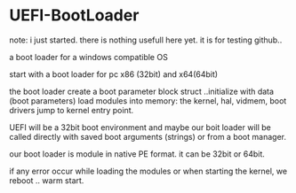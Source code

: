 # UEFI-BootLoader

note: i just started. there is nothing usefull here yet. it is for testing github..


a boot loader for a windows compatible OS

start with a boot loader for pc x86 (32bit) and x64(64bit)

the boot loader create a boot parameter block struct ..initialize with data (boot parameters)
load modules into memory: the kernel, hal, vidmem, boot drivers
jump to kernel entry point.

UEFI will be a 32bit boot environment and maybe  our boit loader will be called directly with saved boot arguments (strings) or
from a boot manager.

our boot loader is module in native PE format. it can be 32bit or 64bit. 

if any error occur while loading the modules or when starting the kernel, we reboot .. warm start.
